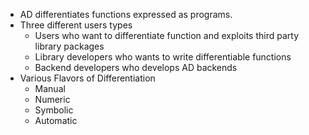- AD differentiates functions expressed as programs.
- Three different users types
	- Users who want to differentiate function and exploits third party library packages
	- Library developers who wants to write differentiable functions
	- Backend developers who develops AD backends
- Various Flavors of Differentiation
	- Manual
	- Numeric
	- Symbolic
	- Automatic